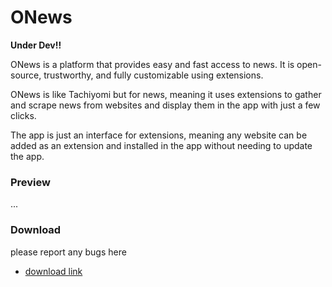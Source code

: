 # ONews
**Under Dev!!**    

ONews is a platform that provides easy and fast access to news. It is open-source, trustworthy, and fully customizable using extensions.          

ONews is like Tachiyomi but for news, meaning it uses extensions to gather and scrape news from websites and display them in the app with just a few  clicks.           

The app is just an interface for extensions, meaning any website can be added as an extension and installed in the app without needing to update the app.



### Preview
...

### Download
please report any bugs here
- [download link](https://github.com/TheOpenNews/ONews/releases/download/v0.1.0/onews.apk)
